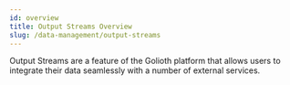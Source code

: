 ```yaml
---
id: overview
title: Output Streams Overview
slug: /data-management/output-streams
---
```


Output Streams are a feature of the Golioth platform that allows users to integrate their data seamlessly with a number of external services.
